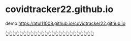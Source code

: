 # covidtracker22.github.io

demo:https://atul11008.github.io/covidtracker22.github.io

👆👆👆👆👆👆👆👆👆👆👆👆👆👆👆👆👆👆👆👆👆👆👆👆👆
